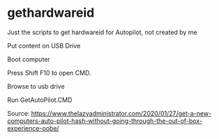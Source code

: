 # gethardwareid
Just the scripts to get hardwareid for Autopilot, not created by me


Put content on USB Drive

Boot computer 

Press Shift F10 to open CMD.

Browse to usb drive

Run GetAutoPilot.CMD

Source: https://www.thelazyadministrator.com/2020/01/27/get-a-new-computers-auto-pilot-hash-without-going-through-the-out-of-box-experience-oobe/
